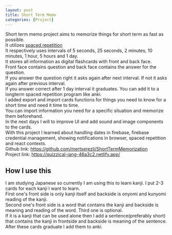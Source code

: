 ```yaml
---
layout: post
title: Short Term Memo
categories: [Project]
---
```

Short term memo project aims to memorize things for short term as fast as possible.  
It utilizes [spaced repetition](https://en.wikipedia.org/wiki/Spaced_repetition)  
It respectively uses intervals of 5 seconds, 25 seconds, 2 minutes, 10 minutes, 1 hour, 5 hours and 1 day.   
It stores all information as digital flashcards with front and back face.  
Front face contains question and back face contains the answer for the question.   
If you answer the question right it asks again after next interval. If not it asks again after previous interval.   
If you answer correct after 1 day interval it graduates. You can add it to a longterm spaced repetition program like anki.   
I added export and import cards functions for things you need to know for a short time and need it time to time.  
You can import information you need for a specific situation and memorize them beforehand.  
In the next days I will to improve UI and add sound and image components to the cards.  
With this project I learned about handling dates in firebase, firebase credential management, showing notifications in browser, spaced repetition and react contexts.   
Github link: https://github.com/mertserezli/ShortTermMemorization   
Project link: https://quizzical-jang-46a3c2.netlify.app/
## How I use this
I am studying Japanese so currently I am using this to learn kanji. I put 2-3 cards for each kanji I want to learn.  
First one's front side is only kanji itself and backside is onyomi and kunyomi reading of the kanji.  
Second one's front side is a word that contains the kanji and backside is meaning and reading of the word. Third one is optional.  
If it is a kanji that can be used alone then I add a sentence(preferably short) that contains the kanji in frontside and backside is meaning of the sentence.  
After these cards graduate I add them to anki.